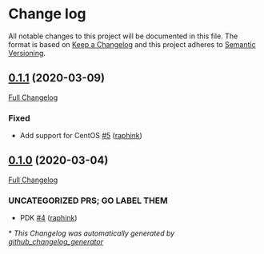 # Change log

All notable changes to this project will be documented in this file. The format is based on [Keep a Changelog](http://keepachangelog.com/en/1.0.0/) and this project adheres to [Semantic Versioning](http://semver.org).

## [0.1.1](https://github.com/Camptocamp/puppet-varnishkafka/tree/0.1.1) (2020-03-09)

[Full Changelog](https://github.com/Camptocamp/puppet-varnishkafka/compare/0.1.0...0.1.1)

### Fixed

- Add support for CentOS [\#5](https://github.com/camptocamp/puppet-varnishkafka/pull/5) ([raphink](https://github.com/raphink))

## [0.1.0](https://github.com/Camptocamp/puppet-varnishkafka/tree/0.1.0) (2020-03-04)

[Full Changelog](https://github.com/Camptocamp/puppet-varnishkafka/compare/cbe16a89bce3b45c24a8255cf43058ec521a209e...0.1.0)

### UNCATEGORIZED PRS; GO LABEL THEM

- PDK [\#4](https://github.com/camptocamp/puppet-varnishkafka/pull/4) ([raphink](https://github.com/raphink))



\* *This Changelog was automatically generated by [github_changelog_generator](https://github.com/github-changelog-generator/github-changelog-generator)*
